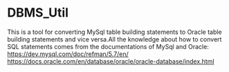 # DBMS_Util
This is a tool for converting MySql table building statements to Oracle table building statements and vice versa.All the knowledge about how to convert SQL statements comes from 
the documentations of MySql and Oracle:
https://dev.mysql.com/doc/refman/5.7/en/
https://docs.oracle.com/en/database/oracle/oracle-database/index.html
